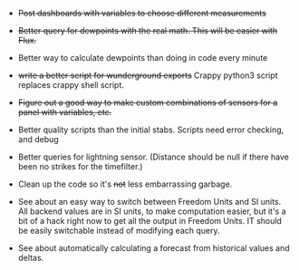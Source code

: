 * ~~Post dashboards with variables to choose different measurements~~
* ~~Better query for dewpoints with the real math.  This will be easier with Flux.~~
* Better way to calculate dewpoints than doing in code every minute
* ~~write a better script for wunderground exports~~ Crappy python3 script replaces crappy shell script.
* ~~Figure out a good way to make custom combinations of sensors for a panel with variables, etc.~~
* Better quality scripts than the initial stabs.  Scripts need error checking, and debug
* Better queries for lightning sensor.  (Distance should be null if there
  have been no strikes for the timefilter.)

* Clean up the code so it's ~~not~~ less embarrassing garbage.
* See about an easy way to switch between Freedom Units and SI units.  All backend values are in SI units, to make computation easier, but it's a bit of a hack right now to get all the output in Freedom Units.  IT should be easily switchable instead of modifying each query.  
* See about automatically calculating a forecast from historical values and deltas.
